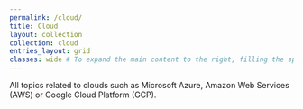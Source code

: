 ```yaml
---
permalink: /cloud/
title: Cloud
layout: collection
collection: cloud
entries_layout: grid
classes: wide # To expand the main content to the right, filling the space of what is normally occupied by the table of contents
---
```


All topics related to clouds such as Microsoft Azure, Amazon Web Services (AWS) or Google Cloud Platform (GCP).
